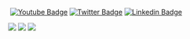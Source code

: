 &nbsp;[![Youtube Badge](https://img.shields.io/badge/Youtube-FF0000?style=for-the-badge&logo=youtube&logoColor=white&link=https://www.youtube.com/channel/UCSLwxOBMuUXSYIHRtyDDYYw)](https://www.youtube.com/channel/UCSLwxOBMuUXSYIHRtyDDYYw)
[![Twitter Badge](https://img.shields.io/badge/Twitter-1DA1F2?style=for-the-badge&logo=twitter&logoColor=white&link=https://twitter.com/parvnarang10)](https://twitter.com/parvnarang10)
[![Linkedin Badge](https://img.shields.io/badge/LinkedIn-0077B5?style=for-the-badge&logo=linkedin&logoColor=white&link=https://in.linkedin.com/in/parv-narang-19b89a202)](https://in.linkedin.com/in/parv-narang-19b89a202)

![](https://github-profile-summary-cards.vercel.app/api/cards/profile-details?username=ParvNarang&theme=solarized_dark)
![](https://github-profile-summary-cards.vercel.app/api/cards/stats?username=ParvNarang&theme=solarized_dark)
![](https://github-profile-summary-cards.vercel.app/api/cards/repos-per-language?username=ParvNarang&theme=solarized_dark)
